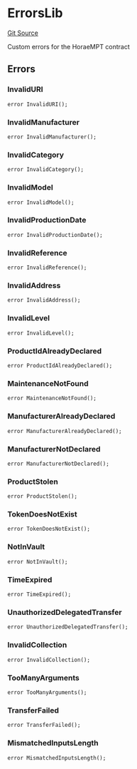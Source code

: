 # ErrorsLib
[Git Source](https://github.com/H0rae/Horae_MP_Smart_Contract/blob/e15bbe0d1fdd5fff5e703ccf81701718bb0d8fbd/contracts/libraries/ErrorsLib.sol)

Custom errors for the HoraeMPT contract


## Errors
### InvalidURI

```solidity
error InvalidURI();
```

### InvalidManufacturer

```solidity
error InvalidManufacturer();
```

### InvalidCategory

```solidity
error InvalidCategory();
```

### InvalidModel

```solidity
error InvalidModel();
```

### InvalidProductionDate

```solidity
error InvalidProductionDate();
```

### InvalidReference

```solidity
error InvalidReference();
```

### InvalidAddress

```solidity
error InvalidAddress();
```

### InvalidLevel

```solidity
error InvalidLevel();
```

### ProductIdAlreadyDeclared

```solidity
error ProductIdAlreadyDeclared();
```

### MaintenanceNotFound

```solidity
error MaintenanceNotFound();
```

### ManufacturerAlreadyDeclared

```solidity
error ManufacturerAlreadyDeclared();
```

### ManufacturerNotDeclared

```solidity
error ManufacturerNotDeclared();
```

### ProductStolen

```solidity
error ProductStolen();
```

### TokenDoesNotExist

```solidity
error TokenDoesNotExist();
```

### NotInVault

```solidity
error NotInVault();
```

### TimeExpired

```solidity
error TimeExpired();
```

### UnauthorizedDelegatedTransfer

```solidity
error UnauthorizedDelegatedTransfer();
```

### InvalidCollection

```solidity
error InvalidCollection();
```

### TooManyArguments

```solidity
error TooManyArguments();
```

### TransferFailed

```solidity
error TransferFailed();
```

### MismatchedInputsLength

```solidity
error MismatchedInputsLength();
```

